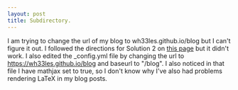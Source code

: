 ```yaml
---
layout: post
title: Subdirectory. 
---
```

I am trying to change the url of my blog to wh33les.github.io/blog but I can't figure it out.  I followed the directions for Solution 2 on [this page](https://github.com/jbranchaud/blog/blob/master/_posts/2013-03-02-Running-Your-Jekyll-Blog-from-a-Subdirectory.md) but it didn't work.  I also edited the \_config.yml file by changing the url to https://wh33les.github.io/blog and baseurl to "/blog".  I also noticed in that file I have mathjax set to true, so I don't know why I've also had problems rendering LaTeX in my blog posts.  
